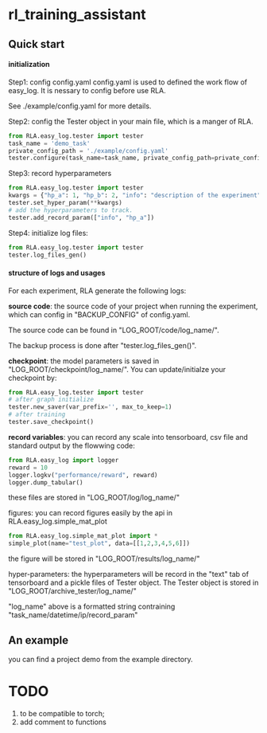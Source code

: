 # rl_training_assistant
## Quick start

#### initialization
Step1: config config.yaml
config.yaml is used to defined the work flow of easy_log. It is nessary to config before use RLA.

See ./example/config.yaml for more details.

Step2: config the Tester object in your main file, which is a manger of RLA.

```python
from RLA.easy_log.tester import tester
task_name = 'demo_task'
private_config_path = './example/config.yaml'
tester.configure(task_name=task_name, private_config_path=private_config_path)
```

Step3: record hyperparameters

```python
from RLA.easy_log.tester import tester
kwargs = {"hp_a": 1, "hp_b": 2, "info": "description of the experiment"}
tester.set_hyper_param(**kwargs)
# add the hyperparameters to track.
tester.add_record_param(["info", "hp_a"])
```

Step4: initialize log files:

```python
from RLA.easy_log.tester import tester
tester.log_files_gen()

```

#### structure of logs and usages
For each experiment, RLA generate the following logs:


**source code**: the source code of your project when running the experiment, which can config in "BACKUP_CONFIG" of config.yaml. 

The source code can be found in "LOG_ROOT/code/log_name/".

The backup process is done after "tester.log_files_gen()".


**checkpoint**: the model parameters is saved in "LOG_ROOT/checkpoint/log_name/". You can update/initialze your checkpoint by:

```python
from RLA.easy_log.tester import tester
# after graph initialize
tester.new_saver(var_prefix='', max_to_keep=1)
# after training
tester.save_checkpoint()
```

**record variables**: you can record any scale into tensorboard, csv file and standard output by the flowwing code:

```python
from RLA.easy_log import logger
reward = 10
logger.logkv("performance/reward", reward)
logger.dump_tabular()
```

these files are stored in "LOG_ROOT/log/log_name/"

figures: you can record figures easily by the api in RLA.easy_log.simple_mat_plot

```python
from RLA.easy_log.simple_mat_plot import *
simple_plot(name="test_plot", data=[[1,2,3,4,5,6]])
```
the figure will be stored in "LOG_ROOT/results/log_name/"

hyper-parameters: the hyperparameters will be record in the "text" tab of tensorboard and a pickle files of Tester object.
The Tester object is stored in "LOG_ROOT/archive_tester/log_name/"

"log_name" above is a formatted string contraining "task_name/datetime/ip/record_param"


## An example
you can find a project demo from the example directory.

# TODO
1. to be compatible to torch;  
2. add comment to functions